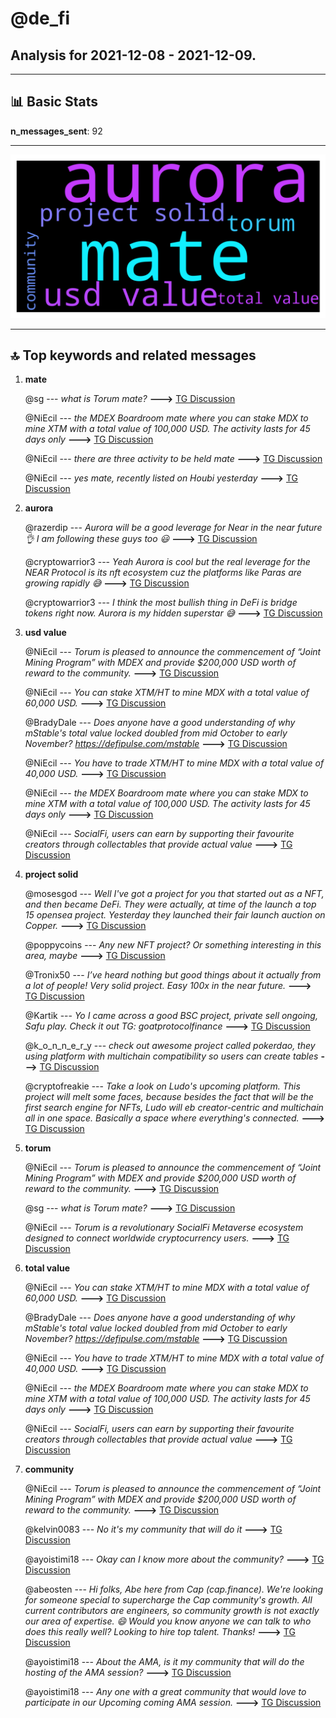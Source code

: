 # **@de_fi**
 ## Analysis for **2021-12-08** - **2021-12-09**.

---

## 📊 **Basic Stats**

**n_messages_sent**: 92

---
![wordcloud](de_fi_1Days_wordcloud.png)

---


## 🔝 **Top keywords and related messages**

1. **mate**

    @sg --- *what is Torum mate?* **--->** [TG Discussion](https://t.me/de_fi/230320)

    @NiEcil --- *the MDEX Boardroom mate where you can stake MDX to mine XTM with a total value of 100,000 USD. The activity lasts for 45 days only* **--->** [TG Discussion](https://t.me/de_fi/230317)

    @NiEcil --- *there are three activity to be held mate* **--->** [TG Discussion](https://t.me/de_fi/230309)

    @NiEcil --- *yes mate, recently listed on Houbi yesterday* **--->** [TG Discussion](https://t.me/de_fi/230326)

2. **aurora**

    @razerdip --- *Aurora will be a good leverage for Near in the near future 👌 I am following these guys too 😃* **--->** [TG Discussion](https://t.me/de_fi/230212)

    @cryptowarrior3 --- *Yeah Aurora is cool but the real leverage for the NEAR Protocol is its nft ecosystem cuz the platforms like Paras are growing rapidly 😅* **--->** [TG Discussion](https://t.me/de_fi/230213)

    @cryptowarrior3 --- *I think the most bullish thing in DeFi is bridge tokens right now. Aurora is my hidden superstar 😅* **--->** [TG Discussion](https://t.me/de_fi/230211)

3. **usd value**

    @NiEcil --- *Torum is pleased to announce the commencement of “Joint Mining Program” with MDEX and provide $200,000 USD worth of reward to the community.* **--->** [TG Discussion](https://t.me/de_fi/230300)

    @NiEcil --- *You can stake XTM/HT to mine MDX with a total value of 60,000 USD.* **--->** [TG Discussion](https://t.me/de_fi/230306)

    @BradyDale --- *Does anyone have a good understanding of why mStable's total value locked doubled from mid October to early November? https://defipulse.com/mstable* **--->** [TG Discussion](https://t.me/de_fi/230102)

    @NiEcil --- *You have to trade XTM/HT to mine MDX with a total value of 40,000 USD.* **--->** [TG Discussion](https://t.me/de_fi/230315)

    @NiEcil --- *the MDEX Boardroom mate where you can stake MDX to mine XTM with a total value of 100,000 USD. The activity lasts for 45 days only* **--->** [TG Discussion](https://t.me/de_fi/230317)

    @NiEcil --- *SocialFi, users can earn by supporting their favourite creators through collectables that provide actual value* **--->** [TG Discussion](https://t.me/de_fi/230324)

4. **project solid**

    @mosesgod --- *Well I've got a project for you that started out as a NFT, and then became DeFi.   They were actually, at time of the launch a top 15 opensea project. Yesterday they launched their fair launch auction on Copper.* **--->** [TG Discussion](https://t.me/de_fi/230065)

    @poppycoins --- *Any new NFT project? Or something interesting in this area, maybe* **--->** [TG Discussion](https://t.me/de_fi/230059)

    @Tronix50 --- *I’ve heard nothing but good things about it actually from a lot of people! Very solid project. Easy 100x in the near future.* **--->** [TG Discussion](https://t.me/de_fi/230226)

    @Kartik --- *Yo I came across a good BSC project, private sell ongoing, Safu play. Check it out  TG: goatprotocolfinance* **--->** [TG Discussion](https://t.me/de_fi/230087)

    @k_o_n_n_e_r_y --- *check out awesome project called pokerdao, they using platform with multichain compatibility so users can create tables* **--->** [TG Discussion](https://t.me/de_fi/230080)

    @cryptofreakie --- *Take a look on Ludo's upcoming platform. This project will melt some faces, because besides the fact that will be the first search engine for NFTs, Ludo will eb creator-centric and multichain all in one space. Basically a space where everything's connected.* **--->** [TG Discussion](https://t.me/de_fi/230062)

5. **torum**

    @NiEcil --- *Torum is pleased to announce the commencement of “Joint Mining Program” with MDEX and provide $200,000 USD worth of reward to the community.* **--->** [TG Discussion](https://t.me/de_fi/230300)

    @sg --- *what is Torum mate?* **--->** [TG Discussion](https://t.me/de_fi/230320)

    @NiEcil --- *Torum is a revolutionary SocialFi Metaverse ecosystem designed to connect worldwide cryptocurrency users.* **--->** [TG Discussion](https://t.me/de_fi/230322)

6. **total value**

    @NiEcil --- *You can stake XTM/HT to mine MDX with a total value of 60,000 USD.* **--->** [TG Discussion](https://t.me/de_fi/230306)

    @BradyDale --- *Does anyone have a good understanding of why mStable's total value locked doubled from mid October to early November? https://defipulse.com/mstable* **--->** [TG Discussion](https://t.me/de_fi/230102)

    @NiEcil --- *You have to trade XTM/HT to mine MDX with a total value of 40,000 USD.* **--->** [TG Discussion](https://t.me/de_fi/230315)

    @NiEcil --- *the MDEX Boardroom mate where you can stake MDX to mine XTM with a total value of 100,000 USD. The activity lasts for 45 days only* **--->** [TG Discussion](https://t.me/de_fi/230317)

    @NiEcil --- *SocialFi, users can earn by supporting their favourite creators through collectables that provide actual value* **--->** [TG Discussion](https://t.me/de_fi/230324)

7. **community**

    @NiEcil --- *Torum is pleased to announce the commencement of “Joint Mining Program” with MDEX and provide $200,000 USD worth of reward to the community.* **--->** [TG Discussion](https://t.me/de_fi/230300)

    @kelvin0083 --- *No it's my community that will do it* **--->** [TG Discussion](https://t.me/de_fi/230221)

    @ayoistimi18 --- *Okay can I know more about the community?* **--->** [TG Discussion](https://t.me/de_fi/230285)

    @abeosten --- *Hi folks, Abe here from Cap (cap.finance). We're looking for someone special to supercharge the Cap community's growth. All current contributors are engineers, so community growth is not exactly our area of expertise. 😄  Would you know anyone we can talk to who does this really well? Looking to hire top talent. Thanks!* **--->** [TG Discussion](https://t.me/de_fi/229967)

    @ayoistimi18 --- *About the AMA, is it my community that will do the hosting of the AMA session?* **--->** [TG Discussion](https://t.me/de_fi/230167)

    @ayoistimi18 --- *Any one with a great community that would love to participate in our Upcoming coming AMA session.* **--->** [TG Discussion](https://t.me/de_fi/230329)

